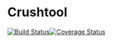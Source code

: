 # Crushtool

[![Build Status](https://travis-ci.org/cholcombe973/crushtool.svg?branch=master)](https://travis-ci.org/cholcombe973/crushtool)[![Coverage Status](https://coveralls.io/repos/github/cholcombe973/crushtool/badge.svg?branch=master)](https://coveralls.io/github/cholcombe973/crushtool?branch=master)
